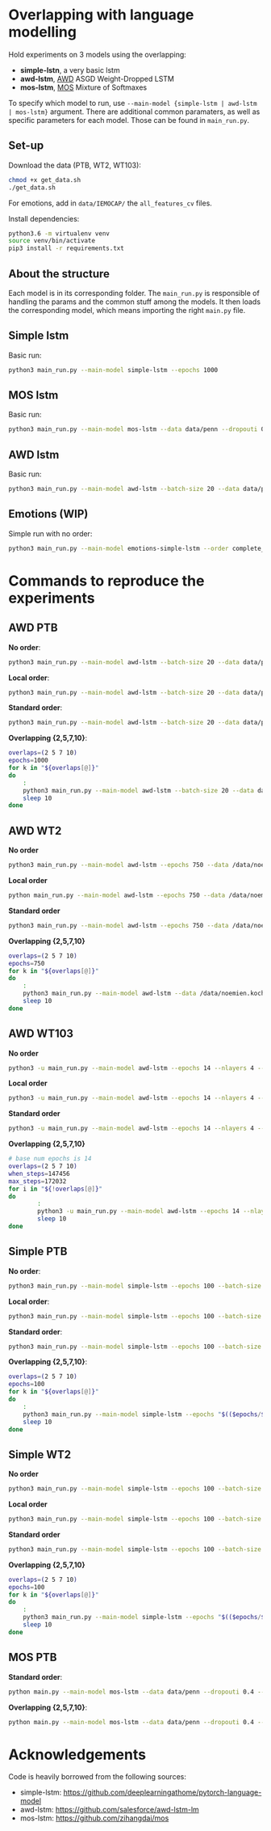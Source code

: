# Overlapping with language modelling

Hold experiments on 3 models using the overlapping:

- **simple-lstn**, a very basic lstm
- **awd-lstm**, [AWD](https://arxiv.org/abs/1708.02182) ASGD Weight-Dropped LSTM
- **mos-lstm**, [MOS](https://arxiv.org/abs/1711.03953) Mixture of Softmaxes

To specify which model to run, use `--main-model {simple-lstm | awd-lstm | mos-lstm}` argument. There are additional common paramaters, as well as specific parameters for each model. Those can be found in `main_run.py`.

## Set-up

Download the data (PTB, WT2, WT103):

```bash
chmod +x get_data.sh
./get_data.sh
```

For emotions, add in `data/IEMOCAP/` the `all_features_cv` files.

Install dependencies:

```bash
python3.6 -m virtualenv venv
source venv/bin/activate
pip3 install -r requirements.txt
```

## About the structure

Each model is in its corresponding folder. The `main_run.py` is responsible of handling the params and the common stuff among the models. 
It then loads the corresponding model, which means importing the right `main.py` file.

## Simple lstm

Basic run:

```bash
python3 main_run.py --main-model simple-lstm --epochs 1000
```

## MOS lstm

Basic run:

```bash
python3 main_run.py --main-model mos-lstm --data data/penn --dropouti 0.4 --dropoutl 0.29 --dropouth 0.225 --seed 28 --batch-size 12 --lr 20.0 --epochs 1000 --nhid 960 --nhidlast 620 --emsize 280 --n-experts 15
```

## AWD lstm

Basic run:

```bash
python3 main_run.py --main-model awd-lstm --batch-size 20 --data data/penn --dropouti 0.4 --dropouth 0.25 --seed 141 --epochs 500
```

## Emotions (WIP)

Simple run with no order:

```bash
python3 main_run.py --main-model emotions-simple-lstm --order complete_random
```

# Commands to reproduce the experiments

## AWD PTB

**No order**:

```bash
python3 main_run.py --main-model awd-lstm --batch-size 20 --data data/penn --dropouti 0.4 --dropouth 0.25 --seed 141 --seed-shuffle 141 --epoch 1000 --shuffle-full-seq
```

**Local order**:

```bash
python3 main_run.py --main-model awd-lstm --batch-size 20 --data data/penn --dropouti 0.4 --dropouth 0.25 --seed 141 --seed-shuffle 141 --epoch 1000 --shuffle-row-seq
```

**Standard order**:

```bash
python3 main_run.py --main-model awd-lstm --batch-size 20 --data data/penn --dropouti 0.4 --dropouth 0.25 --seed 141 --epoch 1000
```

**Overlapping {2,5,7,10}**:

```bash
overlaps=(2 5 7 10)
epochs=1000
for k in "${overlaps[@]}"
do
    :
    python3 main_run.py --main-model awd-lstm --batch-size 20 --data data/penn --dropouti 0.4 --dropouth 0.25 --seed 141 --epoch "$(($epochs/$k))" --init-seq "overlapCN_${k}"
    sleep 10
done
```

## AWD WT2

**No order**

```bash
python3 main_run.py --main-model awd-lstm --epochs 750 --data /data/noemien.kocher/datasets/wikitext-2 --dropouth 0.2 --seed 1882 --batch-size 80 --shuffle-full-seq
```

**Local order**

```bash
python main_run.py --main-model awd-lstm --epochs 750 --data /data/noemien.kocher/datasets/wikitext-2 --dropouth 0.2 --seed 1882 --batch-size 80 --shuffle-row-seq
```

**Standard order**

```bash
python3 main_run.py --main-model awd-lstm --epochs 750 --data /data/noemien.kocher/datasets/wikitext-2 --dropouth 0.2 --seed 1882 --batch-size 80
```

**Overlapping {2,5,7,10}**

```bash
overlaps=(2 5 7 10)
epochs=750
for k in "${overlaps[@]}"
do
    :
    python3 main_run.py --main-model awd-lstm --data /data/noemien.kocher/datasets/wikitext-2 --dropouth 0.2 --seed 1882 --batch-size 80 --epochs "$(($epochs/$k))" --init-seq "overlapCN_${k}"
    sleep 10
done
```

## AWD WT103

**No order**

```bash
python3 -u main_run.py --main-model awd-lstm --epochs 14 --nlayers 4 --emsize 400 --nhid 2500 --alpha 0 --beta 0 --dropoute 0 --dropouth 0.1 --dropouti 0.1 --dropout 0.1 --wdrop 0 --wdecay 0 --bptt 140 --batch-size 60 --optimizer adam --lr 1e-3 --data /data/noemien.kocher/datasets/wikitext-103 --when 12 --model QRNN --shuffle-full-seq
```

**Local order**

```bash
python3 -u main_run.py --main-model awd-lstm --epochs 14 --nlayers 4 --emsize 400 --nhid 2500 --alpha 0 --beta 0 --dropoute 0 --dropouth 0.1 --dropouti 0.1 --dropout 0.1 --wdrop 0 --wdecay 0 --bptt 140 --batch-size 60 --optimizer adam --lr 1e-3 --data /data/noemien.kocher/datasets/wikitext-103 --when 12 --model QRNN --shuffle-row-seq
```

**Standard order**

```bash
python3 -u main_run.py --main-model awd-lstm --epochs 14 --nlayers 4 --emsize 400 --nhid 2500 --alpha 0 --beta 0 --dropoute 0 --dropouth 0.1 --dropouti 0.1 --dropout 0.1 --wdrop 0 --wdecay 0 --bptt 140 --batch-size 60 --optimizer adam --lr 1e-3 --data /data/noemien.kocher/datasets/wikitext-103 --when 12 --model QRNN
```

**Overlapping {2,5,7,10}**

```bash
# base num epochs is 14
overlaps=(2 5 7 10)
when_steps=147456
max_steps=172032
for i in "${!overlaps[@]}"
do
        :
        python3 -u main_run.py --main-model awd-lstm --epochs 14 --nlayers 4 --emsize 400 --nhid 2500 --alpha 0 --beta 0 --dropoute 0 --dropouth 0.1 --dropouti 0.1 --dropout 0.1 --wdrop 0 --wdecay 0 --bptt 140 --batch-size 60 --optimizer adam --lr 1e-3 --data /data/noemien.kocher/datasets/wikitext-103 --when-steps "$when_steps" --model QRNN --init-seq "overlapCN_${overlaps[$i]}" --log-dir /data/noemien.kocher/logs/ --max-steps "$max_steps"
        sleep 10
done
```

## Simple PTB

**No order**:

```bash
python3 main_run.py --main-model simple-lstm --epochs 100 --batch-size 20 --dropout 0.15 --nlayers 2 --bptt 70 --nhid 1500 --lr-decay 1 --shuffle-full-seq
```

**Local order**:

```bash
python3 main_run.py --main-model simple-lstm --epochs 100 --batch-size 20 --dropout 0.15 --nlayers 2 --bptt 70 --nhid 1500 --lr-decay 1 --shuffle-row-seq
```

**Standard order**:

```bash
python3 main_run.py --main-model simple-lstm --epochs 100 --batch-size 20 --dropout 0.15 --nlayers 2 --bptt 70 --nhid 1500 --lr-decay 1
```

**Overlapping {2,5,7,10}**:
```bash
overlaps=(2 5 7 10)
epochs=100
for k in "${overlaps[@]}"
do
    :
    python3 main_run.py --main-model simple-lstm --epochs "$(($epochs/$k))" --batch-size 20 --dropout 0.15 --nlayers 2 --bptt 70 --nhid 1500 --lr-decay 1 --init-seq "overlapCN_${k}"
    sleep 10
done
```

## Simple WT2

**No order**

```bash
python3 main_run.py --main-model simple-lstm --epochs 100 --batch-size 80 --dropout 0.15 --nlayers 2 --bptt 70 --nhid 1150 --lr-decay 1 --data /data/noemien.kocher/datasets/wikitext-2 --shuffle-full-seq
```

**Local order**

```bash
python3 main_run.py --main-model simple-lstm --epochs 100 --batch-size 80 --dropout 0.15 --nlayers 2 --bptt 70 --nhid 1150 --lr-decay 1 --data /data/noemien.kocher/datasets/wikitext-2 --shuffle-row-seq
```

**Standard order**

```bash
python3 main_run.py --main-model simple-lstm --epochs 100 --batch-size 80 --dropout 0.15 --nlayers 2 --bptt 70 --nhid 1150 --lr-decay 1 --data /data/noemien.kocher/datasets/wikitext-2
```

**Overlapping {2,5,7,10}**

```bash
overlaps=(2 5 7 10)
epochs=100
for k in "${overlaps[@]}"
do
    :
    python3 main_run.py --main-model simple-lstm --epochs "$(($epochs/$k))" --batch-size 80 --dropout 0.15 --nlayers 2 --bptt 70 --nhid 1150 --lr-decay 1 --data /data/noemien.kocher/datasets/wikitext-2 --init-seq "overlapCN_${k}"
    sleep 10
done
```

## MOS PTB

**Standard order**:

```bash
python main.py --main-model mos-lstm --data data/penn --dropouti 0.4 --dropoutl 0.29 --dropouth 0.225 --seed 28 --batch_size 12 --lr 20.0 --epoch 1000 --nhid 960 --nhidlast 620 --emsize 280 --n_experts 15
```

**Overlapping {2,5,7,10}**:

```bash
python main.py --main-model mos-lstm --data data/penn --dropouti 0.4 --dropoutl 0.29 --dropouth 0.225 --seed 28 --batch_size 12 --lr 20.0 --epoch 1000 --nhid 960 --nhidlast 620 --emsize 280 --n_experts 15 --init-seq overlapCN_7
```


# Acknowledgements

Code is heavily borrowed from the following sources:

- simple-lstm: https://github.com/deeplearningathome/pytorch-language-model
- awd-lstm: https://github.com/salesforce/awd-lstm-lm
- mos-lstm: https://github.com/zihangdai/mos